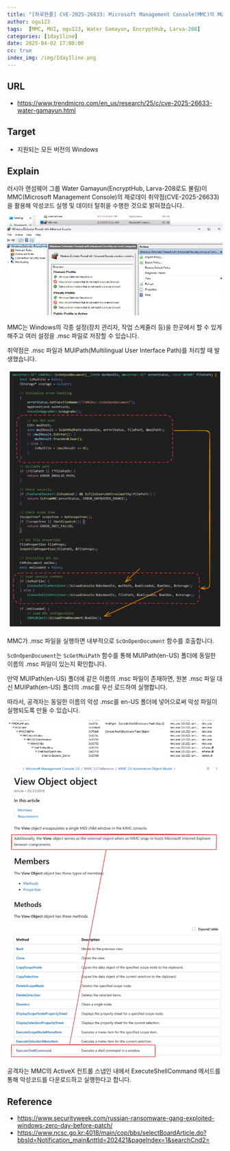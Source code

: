 ```yaml
---
title: "[하루한줄] CVE-2025-26633: Microsoft Management Console(MMC)의 MUIPath 경로를 통한 RCE 취약점"
author: ogu123
tags:  [MMC, MUI, ogu123, Water Gamayun, EncryptHub, Larva-208]
categories: [1day1line]
date: 2025-04-02 17:00:00
cc: true
index_img: /img/1day1line.png
---
```


## URL

- https://www.trendmicro.com/en_us/research/25/c/cve-2025-26633-water-gamayun.html

## Target

- 지원되는 모든 버전의 Windows

## Explain

러시아 랜섬웨어 그룹 Water Gamayun(EncryptHub, Larva-208로도 불림)이 MMC(Microsoft Management Console)의 제로데이 취약점(CVE-2025-26633)을 활용해 악성코드 실행 및 데이터 탈취을 수행한 것으로 밝혀졌습니다.

![](cve-2025-26633/1.png)

MMC는 Windows의 각종 설정(장치 관리자, 작업 스케줄러 등)을 한곳에서 할 수 있게 해주고 여러 설정을  .msc 파일로 저장할 수 있습니다.

취약점은 .msc 파일과 MUIPath(Multilingual User Interface Path)를 처리할 때 발생했습니다.

![](cve-2025-26633/2.png)

MMC가 .msc 파일을 실행하면 내부적으로 `ScOnOpenDocument` 함수를 호출합니다. 

`ScOnOpenDocument`는 `ScGetMuiPath` 함수를 통해 MUIPath(en-US) 폴더에 동일한 이름의 .msc 파일이 있는지 확인합니다. 

만약 MUIPath(en-US) 폴더에 같은 이름의 .msc 파일이 존재하면, 원본 .msc 파일 대신 MUIPath(en-US) 폴더의 .msc를 우선 로드하여 실행합니다.

따라서, 공격자는 동일한 이름의 악성 .msc를 en-US 폴더에 넣어으로써 악성 파일이 실행되도록 만들 수 있습니다.

![](cve-2025-26633/3.png)

![](cve-2025-26633/4.png)

공격자는 MMC의 ActiveX 컨트롤 스냅인 내에서 ExecuteShellCommand 메서드를 통해 악성코드를 다운로드하고 실행한다고 합니다.

## Reference

- https://www.securityweek.com/russian-ransomware-gang-exploited-windows-zero-day-before-patch/
- https://www.ncsc.go.kr:4018/main/cop/bbs/selectBoardArticle.do?bbsId=Notification_main&nttId=202421&pageIndex=1&searchCnd2=